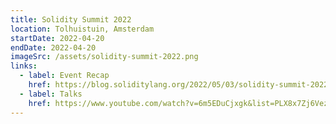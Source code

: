 ```yaml
---
title: Solidity Summit 2022
location: Tolhuistuin, Amsterdam
startDate: 2022-04-20
endDate: 2022-04-20
imageSrc: /assets/solidity-summit-2022.png
links:
  - label: Event Recap
    href: https://blog.soliditylang.org/2022/05/03/solidity-summit-2022-recap/
  - label: Talks
    href: https://www.youtube.com/watch?v=6m5EDuCjxgk&list=PLX8x7Zj6Vezl1lqBgxiQH3TFbRNZza8Fk
---
```

